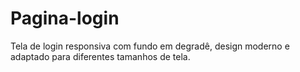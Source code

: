 # Pagina-login
Tela de login responsiva com fundo em degradê, design moderno e adaptado para diferentes tamanhos de tela.
